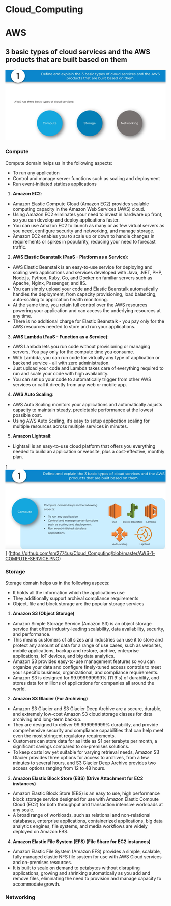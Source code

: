# Cloud_Computing

# [](#AWS)AWS

## [](#basic-types-and-products-built-around-them)3 basic types of cloud services and the AWS products that are built based on them

[![](https://github.com/sm2774us/Cloud_Computing/blob/master/AWS-3-BASIC-SERVICES.PNG)](https://github.com/sm2774us/Cloud_Computing/blob/master/AWS-3-BASIC-SERVICES.PNG)

### [](#compute) Compute

Compute domain helps us in the following aspects:
* To run any application
* Control and manage server functions such as scaling and deployment
* Run event-initiated statless applications

1. **Amazon EC2**: 
 - Amazon Elastic Compute Cloud (Amazon EC2) provides scalable computing capacity in the Amazon Web Services (AWS) cloud. 
 - Using Amazon EC2 eliminates your need to invest in hardware up front, so you can develop and deploy applications faster. 
 - You can use Amazon EC2 to launch as many or as few virtual servers as you need, configure security and networking, and manage storage.  
 - Amazon EC2 enables you to scale up or down to handle changes in requirements or spikes in popularity, reducing your need to forecast traffic.

2. **AWS Elastic Beanstalk (PaaS - Platform as a Service)**:
 - AWS Elastic Beanstalk is an easy-to-use service for deploying and scaling web applications and services developed with Java, .NET, PHP, Node.js, Python, Ruby, Go, and Docker on familiar servers such as Apache, Nginx, Passenger, and IIS. 
 - You can simply upload your code and Elastic Beanstalk automatically handles the deployment, from capacity provisioning, load balancing, auto-scaling to application health monitoring. 
 - At the same time, you retain full control over the AWS resources powering your application and can access the underlying resources at any time. 
 - There is no additional charge for Elastic Beanstalk - you pay only for the AWS resources needed to store and run your applications.

3. **AWS Lambda (FaaS - Function as a Service)**:
 - AWS Lambda lets you run code without provisioning or managing servers. You pay only for the compute time you consume.
 - With Lambda, you can run code for virtually any type of application or backend service - all with zero administration.
 - Just upload your code and Lambda takes care of everything required to run and scale your code with high availability. 
 - You can set up your code to automatically trigger from other AWS services or call it directly from any web or mobile app.

4. **AWS Auto Scaling**:
 - AWS Auto Scaling monitors your applications and automatically adjusts capacity to maintain steady, predictable performance at the lowest possible cost. 
 - Using AWS Auto Scaling, it’s easy to setup application scaling for multiple resources across multiple services in minutes.

5. **Amazon Lightsail**:
 - Lightsail is an easy-to-use cloud platform that offers you everything needed to build an application or website, plus a cost-effective, monthly plan.

[![](https://github.com/sm2774us/Cloud_Computing/blob/master/AWS-1-COMPUTE-SERVICE.PNG)]
(https://github.com/sm2774us/Cloud_Computing/blob/master/AWS-1-COMPUTE-SERVICE.PNG)

### [](#storage) Storage

Storage domain helps us in the following aspects:
* It holds all the information which the applications use
* They additionally support archival compliance requirements
* Object, file and block storage are the popular storage services

1. **Amazon S3 (Object Storage)**
 - Amazon Simple Storage Service (Amazon S3) is an object storage service that offers industry-leading scalability, data availability, security, and performance. 
 - This means customers of all sizes and industries can use it to store and protect any amount of data for a range of use cases, such as websites, mobile applications, backup and restore, archive, enterprise applications, IoT devices, and big data analytics. 
 - Amazon S3 provides easy-to-use management features so you can organize your data and configure finely-tuned access controls to meet your specific business, organizational, and compliance requirements. 
 - Amazon S3 is designed for 99.999999999% (11 9's) of durability, and stores data for millions of applications for companies all around the world. 

2. **Amazon S3 Glacier (For Archiving)**
 - Amazon S3 Glacier and S3 Glacier Deep Archive are a secure, durable, and extremely low-cost Amazon S3 cloud storage classes for data archiving and long-term backup. 
 - They are designed to deliver 99.999999999% durability, and provide comprehensive security and compliance capabilities that can help meet even the most stringent regulatory requirements. 
 - Customers can store data for as little as $1 per terabyte per month, a significant savings compared to on-premises solutions. 
 - To keep costs low yet suitable for varying retrieval needs, Amazon S3 Glacier provides three options for access to archives, from a few minutes to several hours, and S3 Glacier Deep Archive provides two access options ranging from 12 to 48 hours.

3. **Amazon Elastic Block Store (EBS) (Drive Attachment for EC2 instances)**
 - Amazon Elastic Block Store (EBS) is an easy to use, high performance block storage service designed for use with Amazon Elastic Compute Cloud (EC2) for both throughput and transaction intensive workloads at any scale. 
 - A broad range of workloads, such as relational and non-relational databases, enterprise applications, containerized applications, big data analytics engines, file systems, and media workflows are widely deployed on Amazon EBS.
 
4. **Amazon Elastic File System (EFS) (File Share for EC2 instances)**
 - Amazon Elastic File System (Amazon EFS) provides a simple, scalable, fully managed elastic NFS file system for use with AWS Cloud services and on-premises resources. 
 - It is built to scale on demand to petabytes without disrupting applications, growing and shrinking automatically as you add and remove files, eliminating the need to provision and manage capacity to accommodate growth.

### [](#networking) Networking

